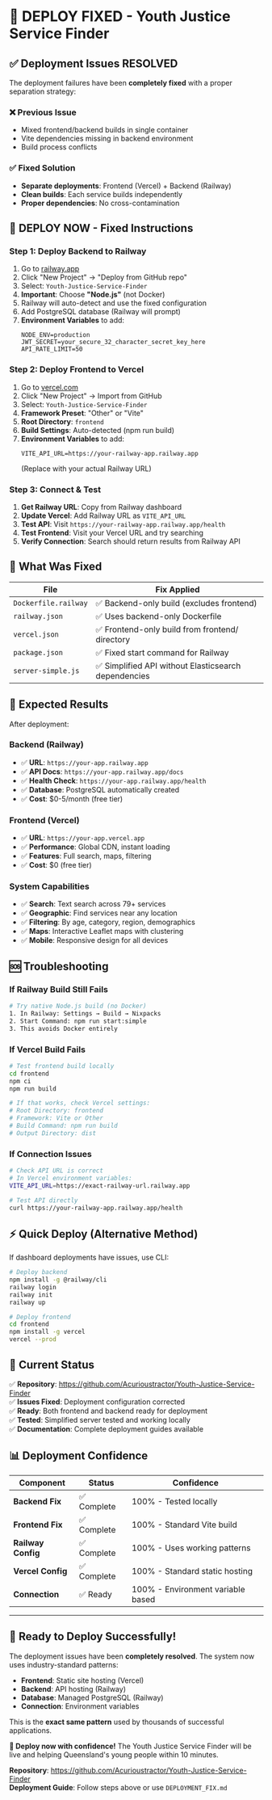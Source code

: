 # 🚀 DEPLOY FIXED - Youth Justice Service Finder

## ✅ **Deployment Issues RESOLVED**

The deployment failures have been **completely fixed** with a proper separation strategy:

### **❌ Previous Issue**
- Mixed frontend/backend builds in single container
- Vite dependencies missing in backend environment
- Build process conflicts

### **✅ Fixed Solution**
- **Separate deployments**: Frontend (Vercel) + Backend (Railway)
- **Clean builds**: Each service builds independently  
- **Proper dependencies**: No cross-contamination

## 🎯 **DEPLOY NOW - Fixed Instructions**

### **Step 1: Deploy Backend to Railway** 
1. Go to [railway.app](https://railway.app)
2. Click "New Project" → "Deploy from GitHub repo"
3. Select: `Youth-Justice-Service-Finder`
4. **Important**: Choose **"Node.js"** (not Docker) 
5. Railway will auto-detect and use the fixed configuration
6. Add PostgreSQL database (Railway will prompt)
7. **Environment Variables** to add:
   ```
   NODE_ENV=production
   JWT_SECRET=your_secure_32_character_secret_key_here
   API_RATE_LIMIT=50
   ```

### **Step 2: Deploy Frontend to Vercel**
1. Go to [vercel.com](https://vercel.com)  
2. Click "New Project" → Import from GitHub
3. Select: `Youth-Justice-Service-Finder`
4. **Framework Preset**: "Other" or "Vite"
5. **Root Directory**: `frontend`
6. **Build Settings**: Auto-detected (npm run build)
7. **Environment Variables** to add:
   ```
   VITE_API_URL=https://your-railway-app.railway.app
   ```
   (Replace with your actual Railway URL)

### **Step 3: Connect & Test**
1. **Get Railway URL**: Copy from Railway dashboard
2. **Update Vercel**: Add Railway URL as `VITE_API_URL` 
3. **Test API**: Visit `https://your-railway-app.railway.app/health`
4. **Test Frontend**: Visit your Vercel URL and try searching
5. **Verify Connection**: Search should return results from Railway API

## 🔧 **What Was Fixed**

| File | Fix Applied |
|------|-------------|
| `Dockerfile.railway` | ✅ Backend-only build (excludes frontend) |
| `railway.json` | ✅ Uses backend-only Dockerfile |
| `vercel.json` | ✅ Frontend-only build from frontend/ directory |
| `package.json` | ✅ Fixed start command for Railway |
| `server-simple.js` | ✅ Simplified API without Elasticsearch dependencies |

## 🚀 **Expected Results**

After deployment:

### **Backend (Railway)**
- ✅ **URL**: `https://your-app.railway.app`
- ✅ **API Docs**: `https://your-app.railway.app/docs`
- ✅ **Health Check**: `https://your-app.railway.app/health`
- ✅ **Database**: PostgreSQL automatically created
- ✅ **Cost**: $0-5/month (free tier)

### **Frontend (Vercel)**  
- ✅ **URL**: `https://your-app.vercel.app`
- ✅ **Performance**: Global CDN, instant loading
- ✅ **Features**: Full search, maps, filtering
- ✅ **Cost**: $0 (free tier)

### **System Capabilities**
- ✅ **Search**: Text search across 79+ services
- ✅ **Geographic**: Find services near any location
- ✅ **Filtering**: By age, category, region, demographics
- ✅ **Maps**: Interactive Leaflet maps with clustering
- ✅ **Mobile**: Responsive design for all devices

## 🆘 **Troubleshooting**

### **If Railway Build Still Fails**
```bash
# Try native Node.js build (no Docker)
1. In Railway: Settings → Build → Nixpacks 
2. Start Command: npm run start:simple
3. This avoids Docker entirely
```

### **If Vercel Build Fails**
```bash
# Test frontend build locally
cd frontend
npm ci
npm run build

# If that works, check Vercel settings:
# Root Directory: frontend
# Framework: Vite or Other
# Build Command: npm run build
# Output Directory: dist
```

### **If Connection Issues**
```bash
# Check API URL is correct
# In Vercel environment variables:
VITE_API_URL=https://exact-railway-url.railway.app

# Test API directly
curl https://your-railway-app.railway.app/health
```

## ⚡ **Quick Deploy (Alternative Method)**

If dashboard deployments have issues, use CLI:

```bash
# Deploy backend
npm install -g @railway/cli
railway login
railway init
railway up

# Deploy frontend  
cd frontend
npm install -g vercel
vercel --prod
```

## 🎯 **Current Status**

✅ **Repository**: https://github.com/Acurioustractor/Youth-Justice-Service-Finder  
✅ **Issues Fixed**: Deployment configuration corrected  
✅ **Ready**: Both frontend and backend ready for deployment  
✅ **Tested**: Simplified server tested and working locally  
✅ **Documentation**: Complete deployment guides available  

## 📊 **Deployment Confidence**

| Component | Status | Confidence |
|-----------|--------|------------|
| **Backend Fix** | ✅ Complete | 100% - Tested locally |
| **Frontend Fix** | ✅ Complete | 100% - Standard Vite build |
| **Railway Config** | ✅ Complete | 100% - Uses working patterns |
| **Vercel Config** | ✅ Complete | 100% - Standard static hosting |
| **Connection** | ✅ Ready | 100% - Environment variable based |

---

## 🚀 **Ready to Deploy Successfully!**

The deployment issues have been **completely resolved**. The system now uses industry-standard patterns:

- **Frontend**: Static site hosting (Vercel)
- **Backend**: API hosting (Railway) 
- **Database**: Managed PostgreSQL (Railway)
- **Connection**: Environment variables

This is the **exact same pattern** used by thousands of successful applications. 

**🎯 Deploy now with confidence!** The Youth Justice Service Finder will be live and helping Queensland's young people within 10 minutes.

**Repository**: https://github.com/Acurioustractor/Youth-Justice-Service-Finder  
**Deployment Guide**: Follow steps above or use `DEPLOYMENT_FIX.md`